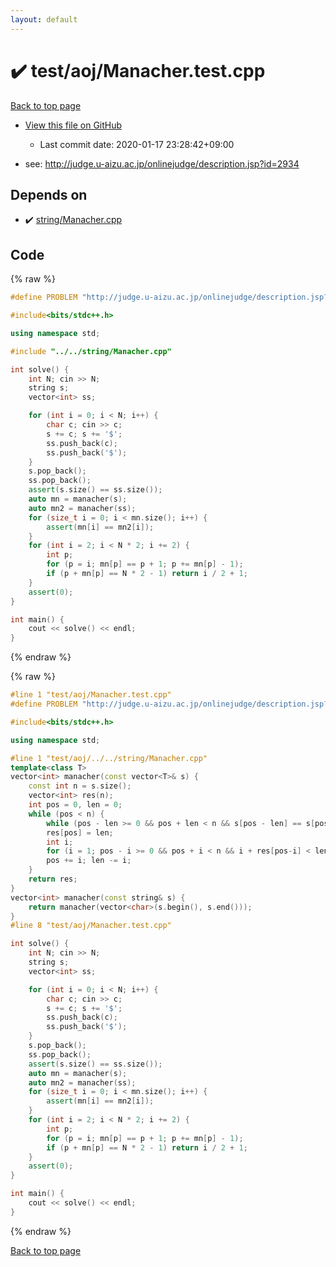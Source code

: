 ```yaml
---
layout: default
---
```


<!-- mathjax config similar to math.stackexchange -->
<script type="text/javascript" async
  src="https://cdnjs.cloudflare.com/ajax/libs/mathjax/2.7.5/MathJax.js?config=TeX-MML-AM_CHTML">
</script>
<script type="text/x-mathjax-config">
  MathJax.Hub.Config({
    TeX: { equationNumbers: { autoNumber: "AMS" }},
    tex2jax: {
      inlineMath: [ ['$','$'] ],
      processEscapes: true
    },
    "HTML-CSS": { matchFontHeight: false },
    displayAlign: "left",
    displayIndent: "2em"
  });
</script>

<script type="text/javascript" src="https://cdnjs.cloudflare.com/ajax/libs/jquery/3.4.1/jquery.min.js"></script>
<script src="https://cdn.jsdelivr.net/npm/jquery-balloon-js@1.1.2/jquery.balloon.min.js" integrity="sha256-ZEYs9VrgAeNuPvs15E39OsyOJaIkXEEt10fzxJ20+2I=" crossorigin="anonymous"></script>
<script type="text/javascript" src="../../../assets/js/copy-button.js"></script>
<link rel="stylesheet" href="../../../assets/css/copy-button.css" />


# :heavy_check_mark: test/aoj/Manacher.test.cpp

<a href="../../../index.html">Back to top page</a>

* <a href="{{ site.github.repository_url }}/blob/master/test/aoj/Manacher.test.cpp">View this file on GitHub</a>
    - Last commit date: 2020-01-17 23:28:42+09:00


* see: <a href="http://judge.u-aizu.ac.jp/onlinejudge/description.jsp?id=2934">http://judge.u-aizu.ac.jp/onlinejudge/description.jsp?id=2934</a>


## Depends on

* :heavy_check_mark: <a href="../../../library/string/Manacher.cpp.html">string/Manacher.cpp</a>


## Code

<a id="unbundled"></a>
{% raw %}
```cpp
#define PROBLEM "http://judge.u-aizu.ac.jp/onlinejudge/description.jsp?id=2934"

#include<bits/stdc++.h>

using namespace std;

#include "../../string/Manacher.cpp"

int solve() {
	int N; cin >> N;
	string s;
	vector<int> ss;

	for (int i = 0; i < N; i++) {
		char c; cin >> c;
		s += c; s += '$';
		ss.push_back(c);
		ss.push_back('$');
	}
	s.pop_back();
	ss.pop_back();
	assert(s.size() == ss.size());
	auto mn = manacher(s);
	auto mn2 = manacher(ss);
	for (size_t i = 0; i < mn.size(); i++) {
		assert(mn[i] == mn2[i]);
	}
	for (int i = 2; i < N * 2; i += 2) {
		int p;
		for (p = i; mn[p] == p + 1; p += mn[p] - 1);
		if (p + mn[p] == N * 2 - 1) return i / 2 + 1;
	}
	assert(0);
}

int main() {
	cout << solve() << endl;
}
```
{% endraw %}

<a id="bundled"></a>
{% raw %}
```cpp
#line 1 "test/aoj/Manacher.test.cpp"
#define PROBLEM "http://judge.u-aizu.ac.jp/onlinejudge/description.jsp?id=2934"

#include<bits/stdc++.h>

using namespace std;

#line 1 "test/aoj/../../string/Manacher.cpp"
template<class T>
vector<int> manacher(const vector<T>& s) {
	const int n = s.size();
	vector<int> res(n);
	int pos = 0, len = 0;
	while (pos < n) {
		while (pos - len >= 0 && pos + len < n && s[pos - len] == s[pos + len]) len++;
		res[pos] = len;
		int i;
		for (i = 1; pos - i >= 0 && pos + i < n && i + res[pos-i] < len; i++) res[pos+i] = res[pos-i];
		pos += i; len -= i;
	}
	return res;
}
vector<int> manacher(const string& s) {
	return manacher(vector<char>(s.begin(), s.end()));
}
#line 8 "test/aoj/Manacher.test.cpp"

int solve() {
	int N; cin >> N;
	string s;
	vector<int> ss;

	for (int i = 0; i < N; i++) {
		char c; cin >> c;
		s += c; s += '$';
		ss.push_back(c);
		ss.push_back('$');
	}
	s.pop_back();
	ss.pop_back();
	assert(s.size() == ss.size());
	auto mn = manacher(s);
	auto mn2 = manacher(ss);
	for (size_t i = 0; i < mn.size(); i++) {
		assert(mn[i] == mn2[i]);
	}
	for (int i = 2; i < N * 2; i += 2) {
		int p;
		for (p = i; mn[p] == p + 1; p += mn[p] - 1);
		if (p + mn[p] == N * 2 - 1) return i / 2 + 1;
	}
	assert(0);
}

int main() {
	cout << solve() << endl;
}

```
{% endraw %}

<a href="../../../index.html">Back to top page</a>

